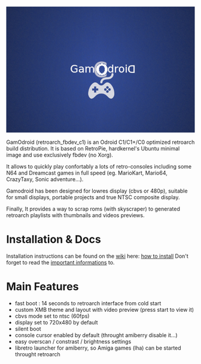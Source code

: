 ![Gamodroid](https://github.com/jit06/retroarch_fbdev_c1/blob/master/skin/Splash/splash.png#center)

GamOdroid (retroarch_fbdev_c1) is an Odroid C1/C1+/C0 optimized retroarch build distribution. It is based on RetroPie, hardkernel's Ubuntu minimal image and use exclusively fbdev (no Xorg).

It allows to quickly play confortably a lots of retro-consoles including some N64 and Dreamcast games in full speed (eg. MarioKart, Mario64, CrazyTaxy, Sonic adventure...).

Gamodroid has been designed for lowres display (cbvs or 480p), suitable for small displays, portable projects and true NTSC composite display.

Finally, It provides a way to scrap roms (with skyscraper) to generated retroarch playlists with thumbnails and videos previews.

# Installation & Docs
Installation instructions can be found on the [wiki](https://github.com/jit06/retroarch_fbdev_c1/wiki) here: [how to install](https://github.com/jit06/retroarch_fbdev_c1/wiki/How-to-Install)
Don't forget to read the [important informations](https://github.com/jit06/retroarch_fbdev_c1/wiki/Important-informations) to. 

# Main Features
- fast boot : 14 seconds to retroarch interface from cold start
- custom XMB theme and layout with video preview (press start to view it)
- cbvs mode set to ntsc (60fps) 
- display set to 720x480 by default
- silent boot
- console cursor enabled by default (throught amiberry disable it...)
- easy overscan / constrast / brightness settings   
- libretro launcher for amiberry, so Amiga games (lha) can be started throught retroarch

